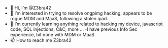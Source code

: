 - 👋 Hi, I’m @Z3bra42
- 👀 I’m interested in trying to resolve ongpimg hacking, appears to be rogue MDM and MaaS, following a stolen ipad.
- 🌱 I’m currently learning anything related to hacking my device, javascript code, SQL injections, C&C, more ...
-I have previous Info Sec experience, bit none with MDM or MaaS
- 📫 How to reach me Z3bra42
<!--Z3bra42
-I have arrived here after installing "Hush" Git developed, but see no documentation that provides info on how it works.
Z3bra42/Z3bra42 is a ✨ special ✨ repository because its `README.md` (this file) appears on your GitHub profile.
You can click the Preview link to take a look at your changes.
--->
